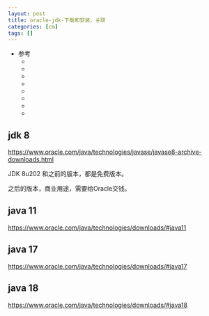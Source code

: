 ```yaml
---
layout: post
title: oracle-jdk-下载和安装，关联 
categories: [cm]
tags: []
---
```


* 参考
  * []()
  * []()
  * []()
  * []()
  * []()
  * []()
  * []()
  * []()




## jdk 8

<https://www.oracle.com/java/technologies/javase/javase8-archive-downloads.html>

JDK 8u202 和之前的版本，都是免费版本。

之后的版本，商业用途，需要给Oracle交钱。


## java 11

<https://www.oracle.com/java/technologies/downloads/#java11>


## java 17

<https://www.oracle.com/java/technologies/downloads/#java17>

## java 18

<https://www.oracle.com/java/technologies/downloads/#java18>









































































